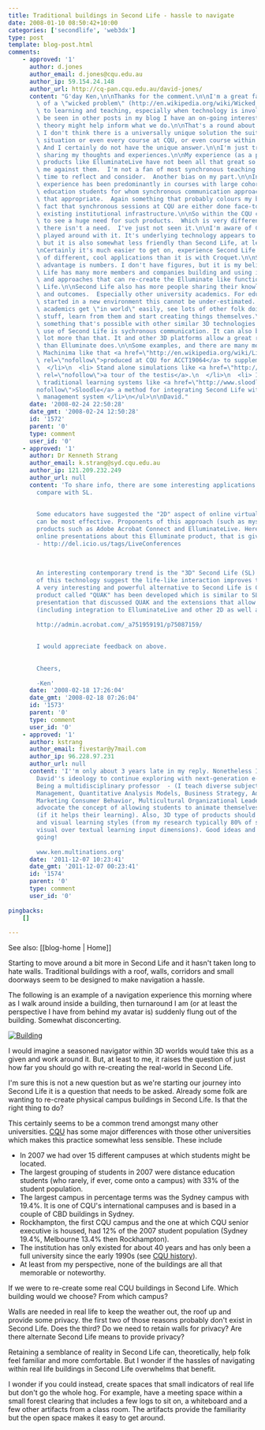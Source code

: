 ```yaml
---
title: Traditional buildings in Second Life - hassle to navigate
date: 2008-01-10 08:50:42+10:00
categories: ['secondlife', 'web3dx']
type: post
template: blog-post.html
comments:
    - approved: '1'
      author: d.jones
      author_email: d.jones@cqu.edu.au
      author_ip: 59.154.24.148
      author_url: http://cq-pan.cqu.edu.au/david-jones/
      content: "G'day Ken,\n\nThanks for the comment.\n\nI'm a great fan of the concept\
        \ of a \"wicked problem\" (http://en.wikipedia.org/wiki/Wicked_problem) as applied\
        \ to learning and teaching, especially when technology is involved.  And as can\
        \ be seen in other posts in my blog I have an on-going interest in how complexity\
        \ theory might help inform what we do.\n\nThat's a round about way of saying that\
        \ I don't think there is a universally unique solution the suits every learning\
        \ situation or even every course at CQU, or even course within a particular program.\
        \ And I certainly do not have the unique answer.\n\nI'm just trying some things,\
        \ sharing my thoughts and experiences.\n\nMy experience (as a participant) with\
        \ products like ElluminateLive have not been all that great so that probably biases\
        \ me against them.  I'm not a fan of most synchronous teaching methods as I prefer\
        \ time to reflect and consider.  Another bias on my part.\n\nIn addition, my teaching\
        \ experience has been predominantly in courses with large cohorts of distance\
        \ education students for whom synchronous communication approaches are not all\
        \ that appropriate.  Again something that probably colours my bias. As does the\
        \ fact that synchronous sessions at CQU are either done face-to-face or using\
        \ existing institutional infrastructure.\n\nSo within the CQU context, I've yet\
        \ to see a huge need for such products.  Which is very different from saying that\
        \ there isn't a need.  I've just not seen it.\n\nI'm aware of Croquet and have\
        \ played around with it. It's underlying technology appears to be much more powerful\
        \ but it is also somewhat less friendly than Second Life, at least initially.\n\
        \nCertainly it's much easier to get on, experience Second Life and visit a lot\
        \ of different, cool applications than it is with Croquet.\n\nSecond Life's major\
        \ advantage is numbers. I don't have figures, but it is my belief, that Second\
        \ Life has many more members and companies building and using it.  There are tools\
        \ and approaches that can re-create the Elluminate like functionality within Second\
        \ Life.\n\nSecond Life also has more people sharing their knowledge, experience\
        \ and outcomes.  Especially other university academics. For educators gettings\
        \ started in a new environment this cannot be under-estimated. Second Life lets\
        \ academics get \"in world\" easily, see lots of other folk doing interesting\
        \ stuff, learn from them and start creating things themselves.\n\nThis is not\
        \ something that's possible with other similar 3D technologies.\n\nWhile a major\
        \ use of Second Life is sychronous communication. It can also be used for an awful\
        \ lot more than that. It and other 3D platforms allow a great range of applications\
        \ than Elluminate does.\n\nSome examples, and there are many more,\n<ul>\n  <li>\
        \ Machinima like that <a href=\"http://en.wikipedia.org/wiki/List_of_cognitive_biases\"\
        \ rel=\"nofollow\">produced at CQU for ACCT19064</a> to supplement case studies\n\
        \  </li>\n  <li> Stand alone simulations like <a href=\"http://www.massively.com/2008/02/18/a-tour-around-the-testis-education-in-second-life/\"\
        \ rel=\"nofollow\">a tour of the testis</a>.\n  </li>\n  <li> Integration with\
        \ traditional learning systems like <a href=\"http://www.sloodle.com/\" rel=\"\
        nofollow\">Sloodle</a> a method for integrating Second Life with the Moodle course\
        \ management system </li>\n</ul>\n\nDavid."
      date: '2008-02-24 22:50:28'
      date_gmt: '2008-02-24 12:50:28'
      id: '1572'
      parent: '0'
      type: comment
      user_id: '0'
    - approved: '1'
      author: Dr Kenneth Strang
      author_email: k.strang@syd.cqu.edu.au
      author_ip: 121.209.232.249
      author_url: null
      content: 'To share info, there are some interesting applications developed which
        compare with SL.
    
    
        Some educators have suggested the "2D" aspect of online virtual teaching (eLearning)
        can be most effective. Proponents of this approach (such as myself), recommend
        products such as Adobe Acrobat Connect and ElluminateLive. Here is one of many
        online presentations about this Elluminate product, that is given using that product
        - http://del.icio.us/tags/LiveConferences
    
    
    
        An interesting contemporary trend is the "3D" Second Life (SL) approach. Advocates
        of this technology suggest the life-like interaction improves the learning experience.
        A very interesting and powerful alternative to Second Life is CROQUET - a commercial
        product called "QUAK" has been developed which is similar to SL. Here is a neat
        presentation that discussed QUAK and the extensions that allow more intereaction
        (including integration to ElluminateLive and other 2D as well as 3D spaces):
    
        http://admin.acrobat.com/_a751959191/p75087159/
    
    
        I would appreciate feedback on above.
    
    
        Cheers,
    
        -Ken'
      date: '2008-02-18 17:26:04'
      date_gmt: '2008-02-18 07:26:04'
      id: '1573'
      parent: '0'
      type: comment
      user_id: '0'
    - approved: '1'
      author: kstrang
      author_email: fivestar@y7mail.com
      author_ip: 96.228.97.231
      author_url: null
      content: 'I''m only about 3 years late in my reply. Nonetheless I would agree with
        David''s ideology to continue exploring with next-generation e-learning tools.
        Being a multidisciplinary professor  - (I teach diverse subjects such Human Resource
        Management, Quantitative Analysis Models, Business Strategy, Advanced Statistics,
        Marketing Consumer Behavior, Multicultural Organizational Leadership) - I sincerely
        advocate the concept of allowing students to animate themselves as a mode of communicating
        (if it helps their learning). Also, 3D type of products should appease the active
        and visual learning styles (from my research typically 80% of students prefer
        visual over textual learning input dimensions). Good ideas and keep the ideas
        going!
    
        www.ken.multinations.org'
      date: '2011-12-07 10:23:41'
      date_gmt: '2011-12-07 00:23:41'
      id: '1574'
      parent: '0'
      type: comment
      user_id: '0'
    
pingbacks:
    []
    
---
```


See also: [[blog-home | Home]]

Starting to move around a bit more in Second Life and it hasn't taken long to hate walls. Traditional buildings with a roof, walls, corridors and small doorways seem to be designed to make navigation a hassle.

The following is an example of a navigation experience this morning where as I walk around inside a building, then turnaround I am (or at least the perspective I have from behind my avatar is) suddenly flung out of the building. Somewhat disconcerting.

[![Building](http://cq-pan.cqu.edu.au/david-jones/blog/wp-content/uploads/2008/01/building.thumbnail.jpg)](http://cq-pan.cqu.edu.au/david-jones/blog/wp-content/uploads/2008/01/building.jpg "Building")

I would imagine a seasoned navigator within 3D worlds would take this as a given and work around it. But, at least to me, it raises the question of just how far you should go with re-creating the real-world in Second Life.

I'm sure this is not a new question but as we're starting our journey into Second Life it is a question that needs to be asked. Already some folk are wanting to re-create physical campus buildings in Second Life. Is that the right thing to do?

This certainly seems to be a common trend amongst many other universities. [CQU](http://www.cqu.edu.au/) has some major differences with those other universities which makes this practice somewhat less sensible. These include

- In 2007 we had over 15 different campuses at which students might be located.
- The largest grouping of students in 2007 were distance education students (who rarely, if ever, come onto a campus) with 33% of the student population.
- The largest campus in percentage terms was the Sydney campus with 19.4%. It is one of CQU's international campuses and is based in a couple of CBD buildings in Sydney.
- Rockhampton, the first CQU campus and the one at which CQU senior executive is housed, had 12% of the 2007 student population (Sydney 19.4%, Melbourne 13.4% then Rockhampton).
- The institution has only existed for about 40 years and has only been a full university since the early 1990s (see [CQU history](http://www.cqu.edu.au/about/history.htm)).
- At least from my perspective, none of the buildings are all that memorable or noteworthy.

If we were to re-create some real CQU buildings in Second Life. Which building would we choose? From which campus?

Walls are needed in real life to keep the weather out, the roof up and provide some privacy. the first two of those reasons probably don't exist in Second Life. Does the third? Do we need to retain walls for privacy? Are there alternate Second Life means to provide privacy?

Retaining a semblance of reality in Second Life can, theoretically, help folk feel familiar and more comfortable. But I wonder if the hassles of navigating within real life buildings in Second Life overwhelms that benefit.

I wonder if you could instead, create spaces that small indicators of real life but don't go the whole hog. For example, have a meeting space within a small forest clearing that includes a few logs to sit on, a whiteboard and a few other artifacts from a class room. The artifacts provide the familiarity but the open space makes it easy to get around.